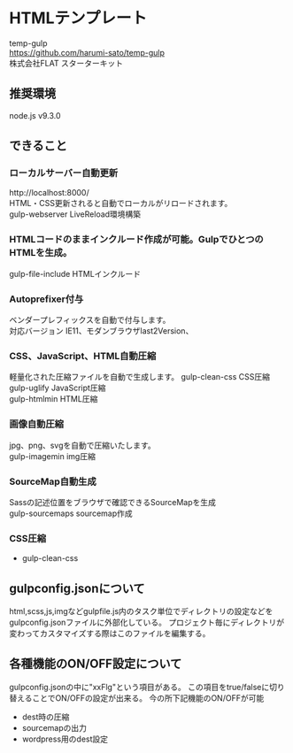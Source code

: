 # HTMLテンプレート

temp-gulp  
https://github.com/harumi-sato/temp-gulp  
株式会社FLAT スターターキット

## 推奨環境

node.js v9.3.0

## できること

### ローカルサーバー自動更新
http://localhost:8000/  
HTML・CSS更新されると自動でローカルがリロードされます。  
gulp-webserver LiveReload環境構築  

### HTMLコードのままインクルード作成が可能。GulpでひとつのHTMLを生成。  　　
gulp-file-include HTMLインクルード　　

### Autoprefixer付与
ベンダープレフィックスを自動で付与します。  
対応バージョン IE11、モダンブラウザlast2Version、  

### CSS、JavaScript、HTML自動圧縮
軽量化された圧縮ファイルを自動で生成します。
gulp-clean-css CSS圧縮  
gulp-uglify JavaScript圧縮  
gulp-htmlmin HTML圧縮

### 画像自動圧縮
jpg、png、svgを自動で圧縮いたします。  
gulp-imagemin img圧縮

### SourceMap自動生成
Sassの記述位置をブラウザで確認できるSourceMapを生成  
gulp-sourcemaps  sourcemap作成

### CSS圧縮
- gulp-clean-css

## gulpconfig.jsonについて
html,scss,js,imgなどgulpfile.js内のタスク単位でディレクトリの設定などをgulpconfig.jsonファイルに外部化している。
プロジェクト毎にディレクトリが変わってカスタマイズする際はこのファイルを編集する。

## 各種機能のON/OFF設定について
gulpconfig.jsonの中に"xxFlg"という項目がある。
この項目をtrue/falseに切り替えることでON/OFFの設定が出来る。
今の所下記機能のON/OFFが可能

- dest時の圧縮
- sourcemapの出力
- wordpress用のdest設定
